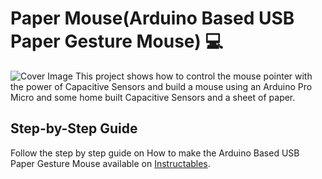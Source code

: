 # Paper Mouse(Arduino Based USB Paper Gesture Mouse) :computer:
![Cover Image](https://cdn.instructables.com/F3U/GG5M/JEEUB9DN/F3UGG5MJEEUB9DN.LARGE.jpg?auto=webp&frame=1&fit=bounds)
This project shows how to control the mouse pointer with the power of Capacitive Sensors and build a mouse using an Arduino Pro Micro and some home built Capacitive Sensors and a sheet of paper.

## Step-by-Step Guide
Follow the step by step guide on How to make the Arduino Based USB Paper Gesture Mouse available on [Instructables](https://www.instructables.com/id/Arduino-Based-USB-Paper-Gesture-Mouse/).
